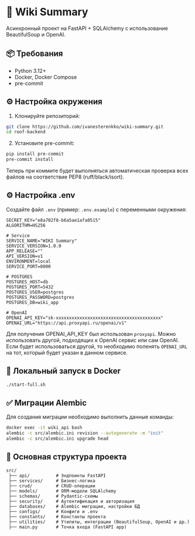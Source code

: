 # 🚀 Wiki Summary 

Асинхронный проект на FastAPI + SQLAlchemy с использование BeautifulSoup и OpenAI.

## 📦 Требования

- Python 3.12+
- Docker, Docker Compose
- pre-commit

## ⚙️ Настройка окружения

1. Клонируйте репозиторий:

```bash
git clone https://github.com/ivanesterenkko/wiki-summary.git
cd roof-backend
```

2. Установите pre-commit:

```bash
pip install pre-commit
pre-commit install
```

Теперь при коммите будет выполняться автоматическая проверка всех файлов на соответствие PEP8 (ruff/black/isort).

## ⚙️ Настройка .env

Создайте файл `.env` (пример: `.env.example`) с переменными окружения:

```dotenv
SECRET_KEY="e8a702f8-b6a5ae1afa0515"
ALGORITHM=HS256

# Service
SERVICE_NAME="WIKI Summary"
SERVICE_VERSION=1.0.0
APP_RELEASE=""
API_VERSION=v1
ENVIRONMENT=local
SERVICE_PORT=8000

# POSTGRES
POSTGRES_HOST=db
POSTGRES_PORT=5432
POSTGRES_USER=postgres
POSTGRES_PASSWORD=postgres
POSTGRES_DB=wiki_app

# OpenAI
OPENAI_API_KEY="sk-xxxxxxxxxxxxxxxxxxxxxxxxxxxxxxxxxxxxxxxx"
OPENAI_URL="https://api.proxyapi.ru/openai/v1"
```

Для получения OPENAI_API_KEY был использован `proxyapi`. Можно использовать другой, подходящих к OpenAI сервис или сам OpenAI. Если будет использоваться другой, то необходимо поленять `OPENAI_URL` на тот, который будет указан в данном сервисе.


## 🐳 Локальный запуск в Docker

```bash
./start-full.sh
```

## ✅ Миграции Alembic

Для создания миграции необходимо выполнить данные команды:
```bash
docker exec -it wiki_api bash
alembic -c src/alembic.ini revision --autogenerate -m "init"
alembic -c src/alembic.ini upgrade head
```

## 📁 Основная структура проекта

```
src/
 ├── api/          # Эндпоинты FastAPI
 ├── services/     # Бизнес-логика
 ├── crud/         # CRUD-операции
 ├── models/       # ORM-модели SQLAlchemy
 ├── schemas/      # Pydantic-схемы
 ├── security/     # Аутентификация и авторизация
 ├── databases/    # Alembic миграции, настройки БД
 ├── configs/      # Конфиги и .env
 ├── constants/    # Константы проекта
 ├── utilities/    # Утилиты, интеграции (BeautifulSoup, OpenAI и др.)
 ├── main.py       # Точка входа (FastAPI app)
```
